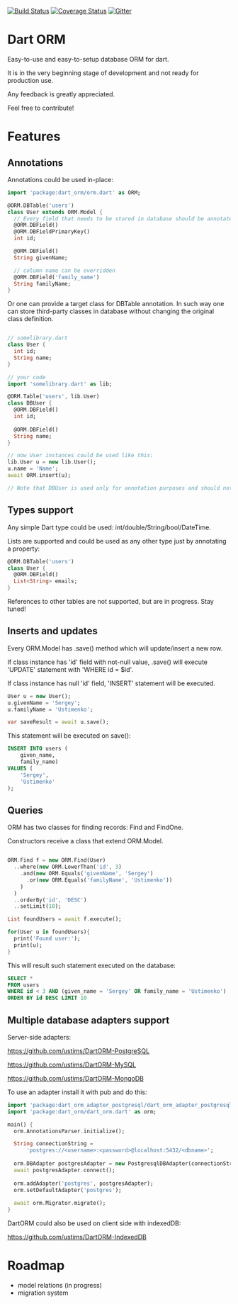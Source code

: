 [![Build Status](https://travis-ci.org/ustims/DartORM.svg?branch=master)](https://travis-ci.org/ustims/DartORM)
[![Coverage Status](https://coveralls.io/repos/ustims/DartORM/badge.svg?branch=master&service=github)](https://coveralls.io/github/ustims/DartORM?branch=master)
[![Gitter](https://badges.gitter.im/ustims/DartORM.svg)](https://gitter.im/ustims/DartORM?utm_source=badge&utm_medium=badge&utm_campaign=pr-badge)

Dart ORM
========

Easy-to-use and easy-to-setup database ORM for dart.

It is in the very beginning stage of development and not ready for production use.

Any feedback is greatly appreciated.

Feel free to contribute!

Features
========

Annotations
-----------

Annotations could be used in-place:

```dart
import 'package:dart_orm/orm.dart' as ORM;

@ORM.DBTable('users')
class User extends ORM.Model {
  // Every field that needs to be stored in database should be annotated with @DBField
  @ORM.DBField()
  @ORM.DBFieldPrimaryKey()
  int id;

  @ORM.DBField()
  String givenName;

  // column name can be overridden
  @ORM.DBField('family_name')
  String familyName;
}
```

Or one can provide a target class for DBTable annotation. 
In such way one can store third-party classes in database without changing the original class definition.

```dart

// somelibrary.dart
class User {
  int id;
  String name;
}

// your code
import 'somelibrary.dart' as lib;

@ORM.Table('users', lib.User)
class DBUser {
  @ORM.DBField()
  int id;
  
  @ORM.DBField()
  String name;
}

// now User instances could be used like this:
lib.User u = new lib.User();
u.name = 'Name';
await ORM.insert(u);

// Note that DBUser is used only for annotation purposes and should not be used directly.
```

Types support
-------------

Any simple Dart type could be used: int/double/String/bool/DateTime.

Lists are supported and could be used as any other type just by annotating a property:

```dart
@ORM.DBTable('users')
class User {
  @ORM.DBField()
  List<String> emails;
}
```

References to other tables are not supported, but are in progress. Stay tuned!

Inserts and updates
-------------------

Every ORM.Model has .save() method which will update/insert a new row.

If class instance has 'id' field with not-null value,
.save() will execute 'UPDATE' statement with 'WHERE id = $id'.

If class instance has null 'id' field, 'INSERT' statement will be executed.

```dart
User u = new User();
u.givenName = 'Sergey';
u.familyName = 'Ustimenko';

var saveResult = await u.save();
```

This statement will be executed on save():

```sql
INSERT INTO users (
    given_name,
    family_name)
VALUES (
    'Sergey',
    'Ustimenko'
);
```

Queries
-------

ORM has two classes for finding records: Find and FindOne.

Constructors receive a class that extend ORM.Model.

```dart

ORM.Find f = new ORM.Find(User)
  ..where(new ORM.LowerThan('id', 3)
    .and(new ORM.Equals('givenName', 'Sergey')
      .or(new ORM.Equals('familyName', 'Ustimenko'))
    )
  )
  ..orderBy('id', 'DESC')
  ..setLimit(10);

List foundUsers = await f.execute();

for(User u in foundUsers){
  print('Found user:');
  print(u);
}
```

This will result such statement executed on the database:

```sql
SELECT *
FROM users
WHERE id < 3 AND (given_name = 'Sergey' OR family_name = 'Ustimenko')
ORDER BY id DESC LIMIT 10
```

Multiple database adapters support
----------------------------------

Server-side adapters:

https://github.com/ustims/DartORM-PostgreSQL

https://github.com/ustims/DartORM-MySQL

https://github.com/ustims/DartORM-MongoDB

To use an adapter install it with pub and do this:

```dart
import 'package:dart_orm_adapter_postgresql/dart_orm_adapter_postgresql.dart';
import 'package:dart_orm/dart_orm.dart' as orm;

main() {
  orm.AnnotationsParser.initialize();

  String connectionString =
      'postgres://<username>:<password>@localhost:5432/<dbname>';
      
  orm.DBAdapter postgresAdapter = new PostgresqlDBAdapter(connectionString);
  await postgresAdapter.connect();
  
  orm.addAdapter('postgres', postgresAdapter);
  orm.setDefaultAdapter('postgres');
  
  await orm.Migrator.migrate();
}
```      


DartORM could also be used on client side with indexedDB:

https://github.com/ustims/DartORM-IndexedDB

Roadmap
=======

- model relations (in progress)
- migration system
